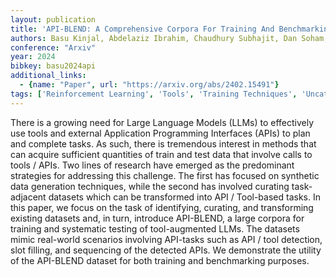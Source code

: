 ```yaml
---
layout: publication
title: 'API-BLEND: A Comprehensive Corpora For Training And Benchmarking API Llms'
authors: Basu Kinjal, Abdelaziz Ibrahim, Chaudhury Subhajit, Dan Soham, Crouse Maxwell, Munawar Asim, Kumaravel Sadhana, Muthusamy Vinod, Kapanipathi Pavan, Lastras Luis A.
conference: "Arxiv"
year: 2024
bibkey: basu2024api
additional_links:
  - {name: "Paper", url: "https://arxiv.org/abs/2402.15491"}
tags: ['Reinforcement Learning', 'Tools', 'Training Techniques', 'Uncategorized']
---
```

There is a growing need for Large Language Models (LLMs) to effectively use
tools and external Application Programming Interfaces (APIs) to plan and
complete tasks. As such, there is tremendous interest in methods that can
acquire sufficient quantities of train and test data that involve calls to
tools / APIs. Two lines of research have emerged as the predominant strategies
for addressing this challenge. The first has focused on synthetic data
generation techniques, while the second has involved curating task-adjacent
datasets which can be transformed into API / Tool-based tasks. In this paper,
we focus on the task of identifying, curating, and transforming existing
datasets and, in turn, introduce API-BLEND, a large corpora for training and
systematic testing of tool-augmented LLMs. The datasets mimic real-world
scenarios involving API-tasks such as API / tool detection, slot filling, and
sequencing of the detected APIs. We demonstrate the utility of the API-BLEND
dataset for both training and benchmarking purposes.
